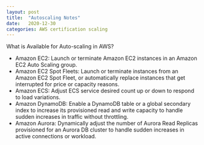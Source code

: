 ```yaml
---
layout: post
title:  "Autoscaling Notes"
date:   2020-12-30
categories: AWS certification scaling
---
```


What is Available for Auto-scaling in AWS?
- Amazon EC2: Launch or terminate Amazon EC2 instances in an Amazon EC2 Auto Scaling group. 
- Amazon EC2 Spot Fleets: Launch or terminate instances from an Amazon EC2 Spot Fleet, or automatically replace instances that get interrupted for price or capacity reasons. 
- Amazon ECS: Adjust ECS service desired count up or down to respond to load variations. 
- Amazon DynamoDB: Enable a DynamoDB table or a global secondary index to increase its provisioned read and write capacity to handle sudden increases in traffic without throttling. 
- Amazon Aurora: Dynamically adjust the number of Aurora Read Replicas provisioned for an Aurora DB cluster to handle sudden increases in active connections or workload. 

